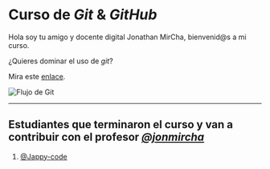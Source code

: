# Curso de _Git_ & _GitHub_

Hola soy tu amigo y docente digital Jonathan MirCha, bienvenid@s a mi curso.

¿Quieres dominar el uso de _git_?

Mira este [enlace](https://jonmircha.com/git).

![Flujo de Git](git-flow.png)

***

## Estudiantes que terminaron el curso y van a contribuir con el profesor ***[@jonmircha](https://www.youtube.com/@jonmircha)***

1. [@Jappy-code](https://www.youtube.com/channel/UCT6xd85E-RIUYxX5tmmxAoQ)